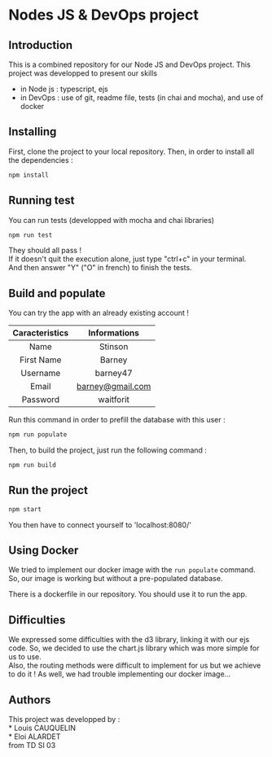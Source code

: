 # Nodes JS & DevOps project

## Introduction

This is a combined repository for our Node JS and DevOps project.
This project was developped to present our skills   
  * in Node js : typescript, ejs   
  * in DevOps : use of git, readme file, tests (in chai and mocha), and use of docker

## Installing

First, clone the project to your local repository.
Then, in order to install all the dependencies :
```bash 
npm install
```

## Running test

You can run tests (developped with mocha and chai libraries)
```bash
npm run test
```
They should all pass !  
If it doesn't quit the execution alone, just type "ctrl+c" in your terminal.  
And then answer "Y" ("O" in french) to finish the tests.

## Build and populate
   
You can try the app with an already existing account !    

| Caracteristics  | Informations |
| :--------: | :--------: |
| Name | Stinson |   
| First Name | Barney |   
| Username | barney47 |   
| Email | barney@gmail.com |   
| Password | waitforit |   

Run this command in order to prefill the database with this user :
```bash
npm run populate
```

Then, to build the project, just run the following command :
```bash
npm run build
```

## Run the project

```bash
npm start
```
You then have to connect yourself to 'localhost:8080/'

## Using Docker

We tried to implement our docker image with the `run populate` command. So, our image is working but without a pre-populated database.

There is a dockerfile in our repository. You should use it to run the app.


## Difficulties
We expressed some difficulties with the d3 library, linking it with our ejs code. So, we decided to use the chart.js library which was more simple for us to use.  
Also, the routing methods were difficult to implement for us but we achieve to do it !
As well, we had trouble implementing our docker image...

## Authors
This project was developped by :  
    * Louis CAUQUELIN  
    * Eloi ALARDET  
 from TD SI 03